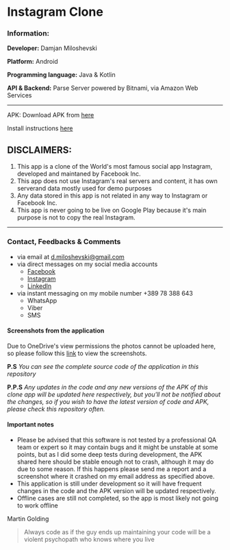 # Instagram Clone #

### Information: ###
**Developer:** Damjan Miloshevski

**Platform:** Android

**Programming language:** Java & Kotlin

**API & Backend:** Parse Server powered by Bitnami, via Amazon Web Services

-------------------------------------------------------------------
APK: Download APK from [here](https://1drv.ms/u/s!AgdKHE0lusbyg7QzK3xaLEpvU66KUA)

Install instructions [here](https://1drv.ms/v/s!AgdKHE0lusbyg7Q0RAXU0JfU5bU2ww)

## DISCLAIMERS: ##
1. This app is a clone of the World's most famous social app Instagram, developed and maintaned by Facebook Inc.
2. This app does not use Instagram's real servers and content, it has own serverand data mostly used for demo purposes
3. Any data stored in this app is not related in any way to Instagram or Facebook Inc.
4. This app is never going to be live on Google Play because it\'s main purpose is not to copy the real Instagram.
----------------------------------------------------------------------

### Contact, Feedbacks & Comments ###
- via email at d.miloshevski@gmail.com
- via direct messages on my social media accounts
   - [ Facebook ](https://www.facebook.com/damjan.miloshevski)
   - [ Instagram ](https://www.instagram.com/iamdamjanmiloshevski)
   - [ LinkedIn ](https://www.linkedin.com/in/damjanmiloshevski/)
- via instant messaging on my mobile number +389 78 388 643
    - WhatsApp
    - Viber
    - SMS
    
#### Screenshots from the application ####

Due to OneDrive's view permissions the photos cannot be uploaded here, so please follow this [link](https://1drv.ms/f/s!AgdKHE0lusbyg7Qa98KW_sHKtSuGKg) to view the screenshots.

**P.S** _You can see the complete source code of the application in this repository_

**P.P.S** _Any updates in the code and any new versions of the APK of this clone app will be updated here respectively, 
but you'll not be notified about the changes, so if you wish to have the latest version of code and APK, please check this repository 
often._

#### Important notes ####
- Please be advised that this software is not tested by a professional QA team or expert so it may contain bugs and it might 
be unstable at some points, but as I did some deep tests during development, the APK shared here should be stable enough not to
crash, although it may do due to some reason. If this happens please send me a report and a screenshot where it crashed on my email address as specified above.
- This application is still under development so it will have frequent changes in the code and the APK version will be updated respectively.
- Offline cases are still not completed, so the app is most likely not going to work offline


Martin Golding 
> Always code as if the guy ends up maintaining your code will be a violent psychopath who knows where you live
